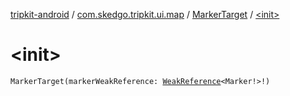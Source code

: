 [tripkit-android](../../index.md) / [com.skedgo.tripkit.ui.map](../index.md) / [MarkerTarget](index.md) / [&lt;init&gt;](./-init-.md)

# &lt;init&gt;

`MarkerTarget(markerWeakReference: `[`WeakReference`](https://docs.oracle.com/javase/7/docs/api/java/lang/ref/WeakReference.html)`<Marker!>!)`